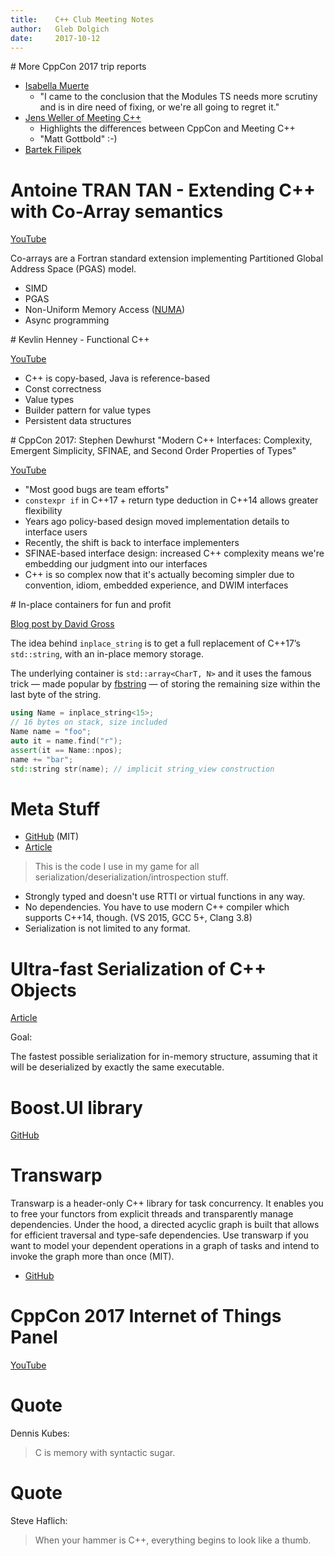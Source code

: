 ```yaml
---
title:    C++ Club Meeting Notes
author:   Gleb Dolgich
date:     2017-10-12
---
```


# More CppCon 2017 trip reports

* [Isabella Muerte](https://izzys.casa/posts/cppcon-2017-trip-report.html)
    * "I came to the conclusion that the Modules TS needs more scrutiny and is in dire need of fixing, or we're all going to regret it."
* [Jens Weller of Meeting C++](https://www.meetingcpp.com/blog/items/A-CppCon-2017-trip-report.html)
    * Highlights the differences between CppCon and Meeting C++
    * "Matt Gottbold" :-)
* [Bartek Filipek](http://www.bfilipek.com/2017/10/cpp-con-2017-notes.html)

# Antoine TRAN TAN - Extending C++ with Co-Array semantics

[YouTube](https://www.youtube.com/watch?v=XM8A8HUGwAY)

Co-arrays are a Fortran standard extension implementing Partitioned Global Address Space (PGAS) model.

* SIMD
* PGAS
* Non-Uniform Memory Access ([NUMA](https://en.wikipedia.org/wiki/Non-uniform_memory_access))
* Async programming

# Kevlin Henney - Functional C++

[YouTube](https://www.youtube.com/watch?v=mlkE8EJZODw)

* C++ is copy-based, Java is reference-based
* Const correctness
* Value types
* Builder pattern for value types
* Persistent data structures

# CppCon 2017: Stephen Dewhurst "Modern C++ Interfaces: Complexity, Emergent Simplicity, SFINAE, and Second Order Properties of Types"

[YouTube](https://www.youtube.com/watch?v=PFdWqa68LmA)

* "Most good bugs are team efforts"
* `constexpr if` in C++17 + return type deduction in C++14 allows greater flexibility
* Years ago policy-based design moved implementation details to interface users
* Recently, the shift is back to interface implementers
* SFINAE-based interface design: increased C++ complexity means we're embedding our judgment into our interfaces
* C++ is so complex now that it's actually becoming simpler due to convention, idiom, embedded experience, and DWIM interfaces

# In-place containers for fun and profit

[Blog post by David Gross](http://david-grs.github.io/inplace_containers_for_fun_and_profit/)

The idea behind `inplace_string` is to get a full replacement of C++17’s `std::string`, with an in-place memory storage.

The underlying container is `std::array<CharT, N>` and it uses the famous trick — made popular by [fbstring](https://github.com/facebook/folly/blob/master/folly/docs/FBString.md) — of storing the remaining size within the last byte of the string.

```cpp
using Name = inplace_string<15>;
// 16 bytes on stack, size included
Name name = "foo";
auto it = name.find("r");
assert(it == Name::npos);
name += "bar";
std::string str(name); // implicit string_view construction
```

# Meta Stuff

* [GitHub](https://github.com/eliasdaler/MetaStuff) (MIT)
* [Article](https://eliasdaler.github.io/meta-stuff/)

> This is the code I use in my game for all serialization/deserialization/introspection stuff.

* Strongly typed and doesn't use RTTI or virtual functions in any way.
* No dependencies. You have to use modern C++ compiler which supports C++14, though. (VS 2015, GCC 5+, Clang 3.8)
* Serialization is not limited to any format.

# Ultra-fast Serialization of C++ Objects

[Article](http://ithare.com/ultra-fast-serialization-of-c-objects/)

Goal:

The fastest possible serialization for in-memory structure, assuming that it will be deserialized by exactly the same executable.

# Boost.UI library

[GitHub](https://github.com/kosenko/ui)

# Transwarp

Transwarp is a header-only C++ library for task concurrency. It enables you to free your functors from explicit threads and transparently manage dependencies. Under the hood, a directed acyclic graph is built that allows for efficient traversal and type-safe dependencies. Use transwarp if you want to model your dependent operations in a graph of tasks and intend to invoke the graph more than once (MIT).

* [GitHub](https://github.com/bloomen/transwarp)

# CppCon 2017 Internet of Things Panel

[YouTube](https://www.youtube.com/watch?v=gmW6b0I_t5k)

# Quote

Dennis Kubes:

> C is memory with syntactic sugar.

# Quote

Steve Haflich:

> When your hammer is C++, everything begins to look like a thumb.
